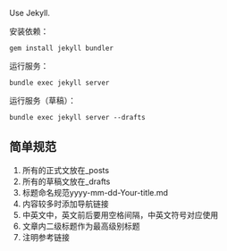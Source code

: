 Use Jekyll.

安装依赖：
```
gem install jekyll bundler
```
运行服务：
```
bundle exec jekyll server
```
运行服务（草稿）：
```
bundle exec jekyll server --drafts
```

## 简单规范 
1. 所有的正式文放在_posts
2. 所有的草稿文放在_drafts
3. 标题命名规范yyyy-mm-dd-Your-title.md
4. 内容较多时添加导航链接
5. 中英文中，英文前后要用空格间隔，中英文符号对应使用
6. 文章内二级标题作为最高级别标题
7. 注明参考链接